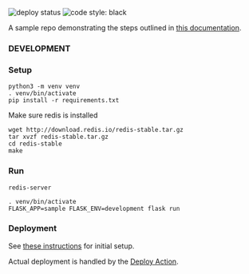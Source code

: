 ![deploy status](https://github.com/jpmunz/sample-rest-api/workflows/Build%20and%20Deploy/badge.svg)
![code style: black](https://img.shields.io/badge/code_style-black-000000.svg?style=plastic")

A sample repo demonstrating the steps outlined in [this documentation](https://development-recipes.readthedocs.io/en/latest/rest-api.html).

### DEVELOPMENT

### Setup

```
python3 -m venv venv
. venv/bin/activate
pip install -r requirements.txt
```

Make sure redis is installed

```
wget http://download.redis.io/redis-stable.tar.gz
tar xvzf redis-stable.tar.gz
cd redis-stable
make
```

### Run

```
redis-server
```

```
. venv/bin/activate
FLASK_APP=sample FLASK_ENV=development flask run
```

### Deployment

See [these instructions](https://development-recipes.readthedocs.io/en/latest/hosting.html) for initial setup.

Actual deployment is handled by the [Deploy Action](.github/workflows/deploy.yml).
